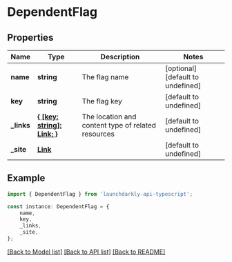 # DependentFlag


## Properties

Name | Type | Description | Notes
------------ | ------------- | ------------- | -------------
**name** | **string** | The flag name | [optional] [default to undefined]
**key** | **string** | The flag key | [default to undefined]
**_links** | [**{ [key: string]: Link; }**](Link.md) | The location and content type of related resources | [default to undefined]
**_site** | [**Link**](Link.md) |  | [default to undefined]

## Example

```typescript
import { DependentFlag } from 'launchdarkly-api-typescript';

const instance: DependentFlag = {
    name,
    key,
    _links,
    _site,
};
```

[[Back to Model list]](../README.md#documentation-for-models) [[Back to API list]](../README.md#documentation-for-api-endpoints) [[Back to README]](../README.md)
